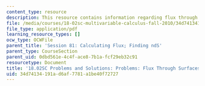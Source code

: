 ```yaml
---
content_type: resource
description: This resource contains information regarding flux through surfaces.
file: /media/courses/18-02sc-multivariable-calculus-fall-2010/34d74134191ad6af7781a1be40f72727_MIT18_02SC_pb_81_comb.pdf
file_type: application/pdf
learning_resource_types: []
ocw_type: OCWFile
parent_title: 'Session 81: Calculating Flux; Finding ndS'
parent_type: CourseSection
parent_uid: 0dbd561e-4c4f-ace8-7b1a-fcf29eb32c91
resourcetype: Document
title: '18.02SC Problems and Solutions: Problems: Flux Through Surfaces'
uid: 34d74134-191a-d6af-7781-a1be40f72727
---
```

